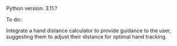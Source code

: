 Python version: 3.11.?

To do::

Integrate a hand distance calculator to provide guidance to the user, suggesting them to adjust their distance for optimal hand tracking.
